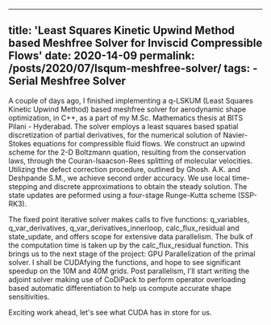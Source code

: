
---
title: 'Least Squares Kinetic Upwind Method based Meshfree Solver for Inviscid Compressible Flows'
date: 2020-14-09
permalink: /posts/2020/07/lsqum-meshfree-solver/
tags:
  -Serial Meshfree Solver 
---

A couple of days ago, I finished implementing a q-LSKUM (Least Squares Kinetic Upwind Method) based meshfree solver for aerodynamic shape optimization, in C++, as a part of my M.Sc. Mathematics thesis at BITS Pilani - Hyderabad. The solver employs a least squares based spatial discretization of partial derivatives, for the numerical solution of Navier-Stokes equations for compressible fluid flows. We construct an upwind scheme for the 2-D Boltzmann quation, resulting from the conservation laws, through the Couran-Isaacson-Rees splitting of molecular velocities. Utilizing the defect correction procedure, outlined by Ghosh. A.K. and Deshpande S.M., we achieve second order accuracy. We use local time-stepping and discrete approximations to obtain the steady solution. The state updates are peformed using a four-stage Runge-Kutta scheme (SSP-RK3).

The fixed point iterative solver makes calls to five functions: q_variables, q_var_derivatives, q_var_derivatives_innerloop, calc_flux_residual and state_update, and offers scope for extensive data parallelism. The bulk of the computation time is taken up by the calc_flux_residual function. This brings us to the next stage of the project: GPU Parallelization of the primal solver. I shall be CUDAfying the functions, and hope to see significant speedup on the 10M and 40M grids. Post parallelism, I'll start writing the adjoint solver making use of CoDiPack to perform operator overloading based automatic differentiation to help us compute accurate shape sensitivities. 

Exciting work ahead, let's see what CUDA has in store for us.
